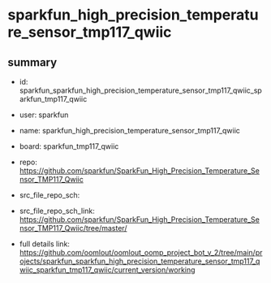 # sparkfun_high_precision_temperature_sensor_tmp117_qwiic
 
## summary 
* id: sparkfun_sparkfun_high_precision_temperature_sensor_tmp117_qwiic_sparkfun_tmp117_qwiic
* user: sparkfun
* name: sparkfun_high_precision_temperature_sensor_tmp117_qwiic
* board: sparkfun_tmp117_qwiic
* repo: https://github.com/sparkfun/SparkFun_High_Precision_Temperature_Sensor_TMP117_Qwiic



* src_file_repo_sch: 
* src_file_repo_sch_link: https://github.com/sparkfun/SparkFun_High_Precision_Temperature_Sensor_TMP117_Qwiic/tree/master/
* full details link: https://github.com/oomlout/oomlout_oomp_project_bot_v_2/tree/main/projects/sparkfun_sparkfun_high_precision_temperature_sensor_tmp117_qwiic_sparkfun_tmp117_qwiic/current_version/working  







